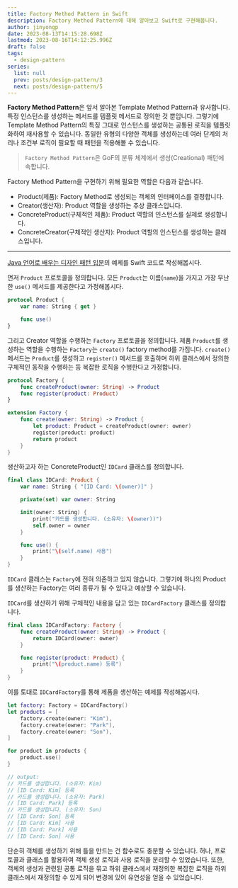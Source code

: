 ```yaml
---
title: Factory Method Pattern in Swift
description: Factory Method Pattern에 대해 알아보고 Swift로 구현해봅니다.
author: jinyongp
date: 2023-08-13T14:15:28.698Z
lastmod: 2023-08-16T14:12:25.996Z
draft: false
tags:
  - design-pattern
series:
  list: null
  prev: posts/design-pattern/3
  next: posts/design-pattern/5
---
```


**Factory Method Pattern**은 앞서 알아본 Template Method Pattern과 유사합니다. 특정 인스턴스를 생성하는 메서드를 템플릿 메서드로 정의한 것 뿐입니다. 그렇기에 Template Method Pattern의 특징 그대로 인스턴스를 생성하는 공통된 로직을 템플릿화하여 재사용할 수 있습니다. 동일한 유형의 다양한 객체를 생성하는데 여러 단계의 처리나 조건부 로직이 필요할 때 패턴을 적용해볼 수 있습니다.

>`Factory Method Pattern`은 GoF의 분류 체계에서 생성(Creational) 패턴에 속합니다.

Factory Method Pattern을 구현하기 위해 필요한 역할은 다음과 같습니다.

- Product(제품): Factory Method로 생성되는 객체의 인터페이스를 결정합니다.
- Creator(생산자): Product 역할을 생성하는 추상 클래스입니다.
- ConcreteProduct(구체적인 제품): Product 역할의 인스턴스를 실제로 생성합니다.
- ConcreteCreator(구체적인 생산자): Product 역할의 인스턴스를 생성하는 클래스입니다.

---

[Java 언어로 배우는 디자인 패턴 입문](https://product.kyobobook.co.kr/detail/S000200311846)의 예제를 Swift 코드로 작성해봅시다. 

먼저 `Product` 프로토콜을 정의합니다. 모든 `Product`는 이름(`name`)을 가지고 가장 무난한 `use()` 메서드를 제공한다고 가정해봅시다.

```swift
protocol Product {
    var name: String { get }

    func use()
}
```

그리고 Creator 역할을 수행하는 `Factory` 프로토콜을 정의합니다. 제품 `Product`를 생성하는 역할을 수행하는 `Factory`는 `create()` factory method를 가집니다. `create()` 메서드는 `Product`를 생성하고 `register()` 메서드를 호출하며 하위 클래스에서 정의한 구체적인 동작을 수행하는 등 복잡한 로직을 수행한다고 가정합니다.

```swift
protocol Factory {    
    func createProduct(owner: String) -> Product
    func register(product: Product)
}

extension Factory {
    func create(owner: String) -> Product {
        let product: Product = createProduct(owner: owner)
        register(product: product)
        return product
    }
}
```

생산하고자 하는 ConcreteProduct인 `IDCard` 클래스를 정의합니다.

```swift
final class IDCard: Product {
    var name: String { "[ID Card: \(owner)]" }

    private(set) var owner: String

    init(owner: String) {
        print("카드를 생성합니다. (소유자: \(owner))")
        self.owner = owner
    }

    func use() {
        print("\(self.name) 사용")
    }
}
```

`IDCard` 클래스는 `Factory`에 전혀 의존하고 있지 않습니다. 그렇기에 하나의 Product를 생산하는 Factory는 여러 종류가 될 수 있다고 예상할 수 있습니다.

`IDCard`를 생산하기 위해 구체적인 내용을 담고 있는 `IDCardFactory` 클래스를 정의합니다.

```swift
final class IDCardFactory: Factory {
    func createProduct(owner: String) -> Product {
        return IDCard(owner: owner)
    }

    func register(product: Product) {
        print("\(product.name) 등록")
    }
}
```

이를 토대로 `IDCardFactory`를 통해 제품을 생산하는 예제를 작성해봅시다.

```swift
let factory: Factory = IDCardFactory()
let products = [
    factory.create(owner: "Kim"),
    factory.create(owner: "Park"),
    factory.create(owner: "Son"),
]

for product in products {
    product.use()
}

// output:
// 카드를 생성합니다. (소유자: Kim)
// [ID Card: Kim] 등록
// 카드를 생성합니다. (소유자: Park)
// [ID Card: Park] 등록
// 카드를 생성합니다. (소유자: Son)
// [ID Card: Son] 등록
// [ID Card: Kim] 사용
// [ID Card: Park] 사용
// [ID Card: Son] 사용
```

단순히 객체를 생성하기 위해 틀을 만드는 건 함수로도 충분할 수 있습니다. 허나, 프로토콜과 클래스를 활용하여 객체 생성 로직과 사용 로직을 분리할 수 있었습니다. 또한, 객체의 생성과 관련된 공통 로직을 묶고 하위 클래스에서 재정의한 복잡한 로직을 하위 클래스에서 재정의할 수 있게 되어 변경에 있어 유연성을 얻을 수 있었습니다.
